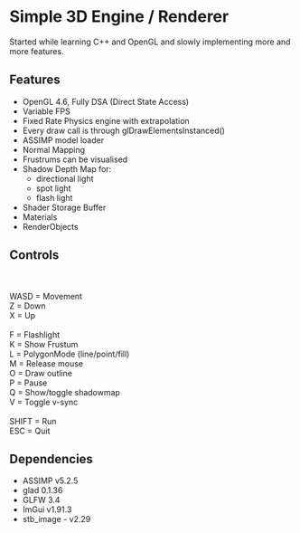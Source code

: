 Simple 3D Engine / Renderer
===========================

Started while learning C++ and OpenGL and slowly implementing more and more features.

Features
--------
- OpenGL 4.6, Fully DSA (Direct State Access)
- Variable FPS
- Fixed Rate Physics engine with extrapolation
- Every draw call is through glDrawElementsInstanced()
- ASSIMP model loader
- Normal Mapping
- Frustrums can be visualised
- Shadow Depth Map for:
  -   directional light
  -   spot light
  -   flash light 
- Shader Storage Buffer
- Materials
- RenderObjects

Controls
--------
<br>
<br>WASD = Movement
<br>Z = Down
<br>X = Up
<br>
<br>F = Flashlight
<br>K = Show Frustum
<br>L = PolygonMode (line/point/fill)
<br>M = Release mouse
<br>O = Draw outline
<br>P = Pause
<br>Q = Show/toggle shadowmap
<br>V = Toggle v-sync
<br>
<br>SHIFT = Run
<br>ESC = Quit

Dependencies
------------
- ASSIMP v5.2.5
- glad 0.1.36
- GLFW 3.4
- ImGui v1.91.3
- stb_image - v2.29